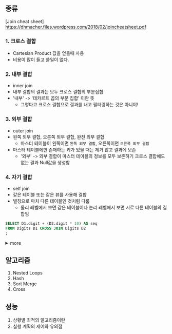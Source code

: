 ## 종류

[Join cheat sheet] https://dhmacher.files.wordpress.com/2018/02/joincheatsheet.pdf

### 1. 크로스 결합
* Cartesian Product 값을 얻을때 사용
* 비용이 많이 들고 쓸일이 없다.


### 2. 내부 결합
* inner join 
* 내부 결합의 결과는 모두 크로스 결합의 부분집합
* '내부' -> '데카르트 곱의 부분 집합' 이란 뜻
  * 그렇다고 크로스 결합으로 결과를 내고 필터링하는 것은 아니야!
 

### 3. 외부 결합
* outer join
* 왼쪽 외부 결합, 오른쪽 외부 결합, 완전 외부 결합
  * 마스터 테이블이 왼쪽이면 `왼쪽 외부 결합`, 오른쪽이면 `오른쪽 외부 결합`
* 마스터 테이블에만 존재하는 키가 있을 때는 제거 않고 결과에 보존
  * '외부' -> 외부 결합이 마스터 테이블의 정보를 모두 보존하기 크로스 결합에도 없는 결과 Null값을 생성함


### 4. 자기 결합
* self join
* 같은 테이블 또는 같은 뷰를 사용해 결합
* 별칭으로 마치 다른 테이블인 것처럼 다룸
  * 물리 레벨에서 보면 같은 테이블이나 논리 레벨에서 보면 서로 다른 테이블의 결합임
```sql
SELECT D1.digit + (D2.digit * 10) AS seq 
FROM Digits D1 CROSS JOIN Digits D2
;
```
<details close>
<summary>more</summary>

```sql
# 100 Rows
0
10
20
30
40
50
60
70
80
90
1
11
21
31
41
51
61
71
81
91
2
12
22
32
42
52
62
72
82
92
3
13
23
33
43
53
63
73
83
93
4
14
24
34
44
54
64
74
84
94
5
15
25
35
45
55
65
75
85
95
6
16
26
36
46
56
66
76
86
96
7
17
27
37
47
57
67
77
87
97
8
18
28
38
48
58
68
78
88
98
9
19
29
39
49
59
69
79
89
99
```

</details>


## 알고리즘

1. Nested Loops
2. Hash
3. Sort Merge
4. Cross

## 성능

1. 상황별 최적의 알고리즘이란
2. 실행 계획의 제어와 유의점
